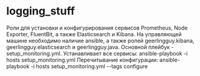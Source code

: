 # logging_stuff

Роли для установки и конфигурирования сервисов Prometheus, Node Exporter, FluentBit, а также Elasticsearch и Kibana.
На управляющей машине необходимо наличие ansible, а также ролей geerlingguy.kibana, geerlingguy.elasticsearch и geerlingguy.java.
Основной плейбук - setup_monitoring.yml. Устанавливает все сервисы: ansible-playbook -i hosts setup_monitoring.yml
Перечитывание конфигурации: ansible-playbook -i hosts setup_monitoring.yml --tags configure
